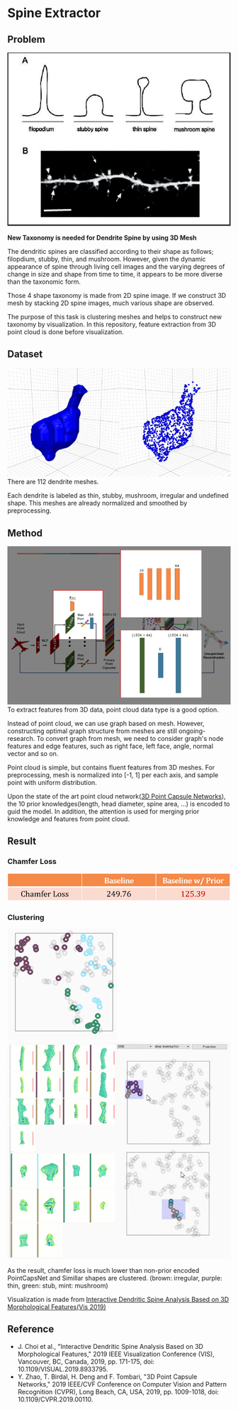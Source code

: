 # Spine Extractor
## Problem
![dendrite types](images/dendrite_types.png)

**New Taxonomy is needed for Dendrite Spine by using 3D Mesh**

The dendritic spines are classified according to their shape as follows;
filopdium, stubby, thin, and mushroom.
However, given the dynamic appearance of spine through living cell images
and the varying degrees of change in size and shape from time to time,
it appears to be more diverse than the taxonomic form.

Those 4 shape taxonomy is made from 2D spine image.
If we construct 3D mesh by stacking 2D spine images, much various shape are observed.

The purpose of this task is clustering meshes and helps to construct new taxonomy by visualization.
In this repository, feature extraction from 3D point cloud is done before visualization.

## Dataset
![dendrite mesh](images/mesh.jpg)
There are 112 dendrite meshes.

Each dendrite is labeled as thin, stubby, mushroom, irregular and undefined shape.
This meshes are already normalized and smoothed by preprocessing.

## Method
![method](images/method.png)
To extract features from 3D data, point cloud data type is a good option.

Instead of point cloud, we can use graph based on mesh.
However, constructing optimal graph structure from meshes are still ongoing-research.
To convert graph from mesh, we need to consider graph's node features and edge features,
such as right face, left face, angle, normal vector and so on.

Point cloud is simple, but contains fluent features from 3D meshes.
For preprocessing, mesh is normalized into [-1, 1] per each axis, and sample point with uniform distribution.

Upon the state of the art point cloud network([3D Point Capsule Networks](https://arxiv.org/pdf/1812.10775v2.pdf)),
the 10 prior knowledges(length, head diameter, spine area, ...) is encoded to guid the model.
In addition, the attention is used for merging prior knowledge and features from point cloud.

## Result
### Chamfer Loss
![metric](images/metric.png)
### Clustering
![clusteringn](images/clustering.jpg)
![vis](images/result_vis.jpg)

As the result, chamfer loss is much lower than non-prior encoded PointCapsNet and Simillar shapes are clustered.
(brown: irregular, purple: thin, green: stub, mint: mushroom)

Visualization is made from [Interactive Dendritic Spine Analysis Based on 3D Morphological Features(Vis 2019)](https://ieeexplore.ieee.org/abstract/document/8933795)

## Reference
- J. Choi et al., "Interactive Dendritic Spine Analysis Based on 3D Morphological Features," 2019 IEEE Visualization Conference (VIS), Vancouver, BC, Canada, 2019, pp. 171-175, doi: 10.1109/VISUAL.2019.8933795.
- Y. Zhao, T. Birdal, H. Deng and F. Tombari, "3D Point Capsule Networks," 2019 IEEE/CVF Conference on Computer Vision and Pattern Recognition (CVPR), Long Beach, CA, USA, 2019, pp. 1009-1018, doi: 10.1109/CVPR.2019.00110.